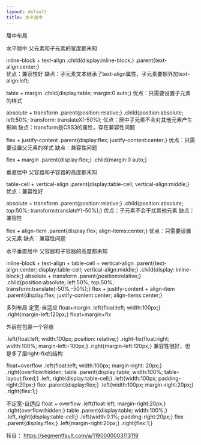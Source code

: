 ```yaml
---
layout: default
title: 水平居中
---
```


居中布局

水平居中
父元素和子元素的宽度都未知

inline-block + text-ailgn
.child{display:inline-block;}
.parent{text-align:center;}    
优点：兼容性好 
缺点：子元素文本继承了text-align属性，子元素要额外加text-align:left;

table + margin
.child{display:table; margin:0 auto;}
优点：只需要设置子元素的样式

absolute + transform
.parent{position:relative;}
.child{position:absolute; left:50%; transform: translateX(-50%);
优点：居中子元素不会对其他元素产生影响
缺点：transform是CSS3的属性，存在兼容性问题

flex + justify-content
.parent{display:flex; justify-content:center;}
优点：只需要设置父元素的样式
缺点：兼容性问题

flex + margin
.parent{display:flex;}
.child{margin:0 auto;}

垂直居中
父容器和子容器的高度都未知

table-cell + vertical-align
.parent{display:table-cell; vertical-align:middle;}
优点：兼容性好

absolute + transform
.parent{position:relative;}
.child{position:absolute; top:50%; transform:translateY(-50%);}
优点：子元素不会干扰其他元素
缺点：兼容性

flex + align-item
.parent{display:flex; align-items:center;}
优点：只需要设置父元素
缺点：兼容性问题

水平垂直居中
父容器和子容器的高度都未知

inline-block + text-align + table-cell + vertical-align
.parent{text-align:center; display:table-cell; vertical-align:middle;}
.child{display: inline-block;}
absolute + transform
.parent{position:relative;}
.child{position:absolute; left:50%; top:50%; transform:translate(-50%,-50%);}
flex + justify-content + align-item
.parent{display:flex; justify-content:center; align-items:center;}

多列布局
定宽-自适应
float+margin
.left{float:left; width:100px;}
.right{margin-left:120px;}
float+margin+fix
<div class="left"></div>
<div class="right-fix">
    <div class="right"></div>
</div>
外层在包裹一个容器

.left{float:left; width:100px; position: relative;}
.right-fix{float:right; width:100%; margin-left:-100px;}
.right{margin-left:120px;}
兼容性很好，但是多了层right-fix的结构

float+overflow
.left{float:left; width:100px; margin-right: 20px;}
.right{overflow:hidden;
table
.parent{display:table; width:100%; table-layout:fixed;}
.left,.right{display:table-cell;}
.left{width:100px; padding-right:20px;}
flex
.parent{display:flex;}
.left{width:100px; margin-right:20px;}
.right{flex:1;}

不定宽-自适应
float + overflow
.left{float:left; margin-right:20px;}
.right{overflow:hidden;}
table
.parent{display:table; width:100%;}
.left,.right{display:table-cell;}
.left{width:0.1%; padding-right:20px;}
flex
.parent{display:flex;}
.left{margin-right:20px;}
.right{flex:1;}

转自： https://segmentfault.com/a/1190000003113119